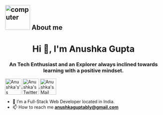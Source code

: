 
<h2><img src="https://thumbs.gfycat.com/AcrobaticMatureGazelle.webp" alt="computer" width="80"> About me </h2>
<h1 align="center">Hi 👋, I'm Anushka Gupta</h1>
<h3 align="center">An  Tech Enthusiast and an Explorer always inclined towards learning with a positive mindset.


</h3>

<a href="https://www.linkedin.com/in/anushka-gupta-035794197/">

  <img align="center" alt="Anushka's's LinkedIn" width="52px" src="https://user-images.githubusercontent.com/61081130/150985095-1a498507-2f4f-49a2-bb08-7abb8bb65fef.png" />
</a>



<a href="https://twitter.com/Anushka50399661">
  <img align="center" alt="Anushka's Twitter" width="52px" src="https://user-images.githubusercontent.com/61081130/150985479-8f7c6905-6d9a-40be-8d30-4b61bf00a5df.png" />
</a> 

<a href="anushkaguptably@gmail.com">
  <img align="center" alt="Anushka's Mail" width="52px" src="https://user-images.githubusercontent.com/61081130/150986111-5f260f73-80b2-4118-9e7f-6dac3dd77c7d.png" />
</a> 

<br/>

- 🌱 I’m a Full-Stack Web Developer located in India.
- 📫 How to reach me **anushkaguptably@gmail.com**

 
  
  
  

  
  
  
  

  
  
  
  
  
  

